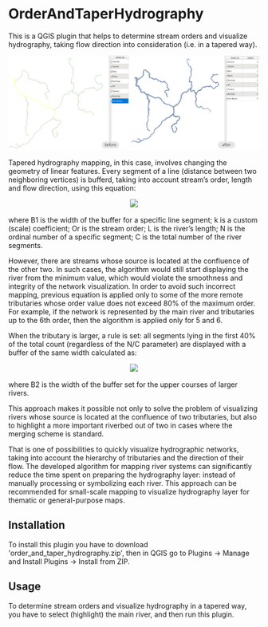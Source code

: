 # OrderAndTaperHydrography
This is a QGIS plugin that helps to determine stream orders and visualize hydrography, taking flow direction into consideration (i.e. in a tapered way). 

![example](https://github.com/odinkomnogim/OrderAndTaperHydrography/blob/main/example_screenshots.png?raw=true)

Tapered hydrography mapping, in this case, involves changing the geometry of linear features. 
Every segment of a line (distance between two neighboring vertices) is bufferd, taking into account stream’s order, length and flow direction, using this equation: 

<p align="center">
  <img src="https://latex.codecogs.com/svg.image?B1=k\cdot\frac{1}{Or&plus;1}\cdot\textrm{lg}L\cdot\frac{N}{C}">
</p>

where B1 is the width of the buffer for a specific line segment; 
k is a custom (scale) coefficient; 
Or is the stream order; 
L is the river’s length; 
N is the ordinal number of a specific segment; 
C is the total number of the river segments.

However, there are streams whose source is located at the confluence of the other two. In such cases, the algorithm would still start displaying the river from the minimum value, which would violate the smoothness and integrity of the network visualization. In order to avoid such incorrect mapping, previous equation is applied only to some of the more remote tributaries whose order value does not exceed 80% of the maximum order. For example, if the network is represented by the main river and tributaries up to the 6th order, then the algorithm is applied only for 5 and 6.

When the tributary is larger, a rule is set: all segments lying in the first 40% of the total count (regardless of the N/C parameter) are displayed with a buffer of the same width calculated as:

<p align="center">
  <img src="https://latex.codecogs.com/svg.image?B2=0.4\cdot&space;k\cdot\frac{1}{Or&plus;1}\cdot\textrm{lg}L\cdot\frac{N}{C}">
</p>

where B2 is the width of the buffer set for the upper courses of larger rivers.

This approach makes it possible not only to solve the problem of visualizing rivers whose source is located at the confluence of two tributaries, but also to highlight a more important riverbed out of two in cases where the merging scheme is standard.

That is one of possibilities to quickly visualize hydrographic networks, taking into account the hierarchy of tributaries and the direction of their flow. The developed algorithm for mapping river systems can significantly reduce the time spent on preparing the hydrography layer: instead of manually processing or symbolizing each river. This approach can be recommended for small-scale mapping to visualize hydrography layer for thematic or general-purpose maps.

## Installation 
To install this plugin you have to download 'order_and_taper_hydrography.zip', then in QGIS go to Plugins -> Manage and Install Plugins -> Install from ZIP.

## Usage
To determine stream orders and visualize hydrography in a tapered way, you have to select (highlight) the main river, and then run this plugin.





